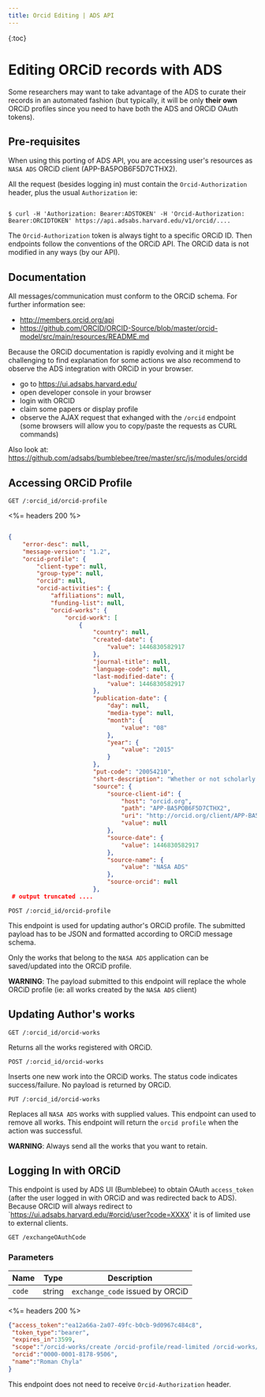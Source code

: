 ```yaml
---
title: Orcid Editing | ADS API
---
```


{:toc}


# Editing ORCiD records with ADS

Some researchers may want to take advantage of the ADS 
to curate their records in an automated fashion (but typically, it will be only **their own** ORCiD profiles
since you need to have both the ADS and ORCiD OAuth tokens).

## Pre-requisites

When using this porting of ADS API, you are accessing user's resources as `NASA ADS` ORCiD client (APP-BA5POB6F5D7CTHX2). 

All the request (besides logging in) must contain the `Orcid-Authorization` header, plus the usual `Authorization` ie:

``` command-line

$ curl -H 'Authorization: Bearer:ADSTOKEN' -H 'Orcid-Authorization: Bearer:ORCIDTOKEN' https://api.adsabs.harvard.edu/v1/orcid/....
```

The `Orcid-Authorization` token is always tight to a specific ORCiD ID. Then endpoints follow the conventions of the ORCiD API. 
The ORCiD data is not modified in any ways (by our API).


## Documentation

All messages/communication must conform to the ORCiD schema. For further information see:

 * http://members.orcid.org/api
 * https://github.com/ORCID/ORCID-Source/blob/master/orcid-model/src/main/resources/README.md


Because the ORCiD documentation is rapidly evolving and it might be challenging to find explanation for some actions
we also recommend to observe the ADS integration with ORCiD in your browser.

 * go to https://ui.adsabs.harvard.edu/
 * open developer console in your browser
 * login with ORCID
 * claim some papers or display profile
 * observe the AJAX request that exhanged with the `/orcid` endpoint (some browsers will allow you to
   copy/paste the requests as CURL commands)

Also look at: https://github.com/adsabs/bumblebee/tree/master/src/js/modules/orcidd


## Accessing ORCiD Profile

	GET /:orcid_id/orcid-profile

<%= headers 200 %>
```json

{
    "error-desc": null,
    "message-version": "1.2",
    "orcid-profile": {
        "client-type": null,
        "group-type": null,
        "orcid": null,
        "orcid-activities": {
            "affiliations": null,
            "funding-list": null,
            "orcid-works": {
                "orcid-work": [
                    {
                        "country": null,
                        "created-date": {
                            "value": 1446830582917
                        },
                        "journal-title": null,
                        "language-code": null,
                        "last-modified-date": {
                            "value": 1446830582917
                        },
                        "publication-date": {
                            "day": null,
                            "media-type": null,
                            "month": {
                                "value": "08"
                            },
                            "year": {
                                "value": "2015"
                            }
                        },
                        "put-code": "20054210",
                        "short-description": "Whether or not scholarly publications are going through an evolution or revolution, one comforting certainty remains: the NASA Astrophysics Data System (ADS) is here to help the working astronomer and librarian navigate through the increasingly complex communication environment we find ourselves in. Born as a bibliographic database, today's ADS is best described as a an \"aggregator\" of scholarly resources relevant to the needs of researchers in astronomy and physics. In addition to indexing content from a variety of publishers, data and software archives, the ADS enriches its records by text-mining and indexing the full-text articles, enriching its metadata through the extraction of citations and acknowledgments and the ingest of bibliographies and data links maintained by astronomy institutions and data archives. In addition, ADS generates and maintains citation and co-readership networks to support discovery and bibliometric analysis.In this talk I will summarize new and ongoing curation activities and technology developments of the ADS in the face of the ever-changing world of scholarly publishing and the trends in information-sharing behavior of astronomers. Recent curation efforts include the indexing of non-standard scholarly content (such as software packages, IVOA documents and standards, and NASA award proposals); the indexing of additional content (full-text of articles, acknowledgments, affiliations, ORCID ids); and enhanced support for bibliographic groups and data links. Recent technology developments include a new Application Programming Interface which provides access to a variety of ADS microservices, a new user interface featuring a variety of visualizations and bibliometric analysis, and integration with ORCID services to support paper claiming.",
                        "source": {
                            "source-client-id": {
                                "host": "orcid.org",
                                "path": "APP-BA5POB6F5D7CTHX2",
                                "uri": "http://orcid.org/client/APP-BA5POB6F5D7CTHX2",
                                "value": null
                            },
                            "source-date": {
                                "value": 1446830582917
                            },
                            "source-name": {
                                "value": "NASA ADS"
                            },
                            "source-orcid": null
                        },
 # output truncated ....


```

	POST /:orcid_id/orcid-profile

This endpoint is used for updating author's ORCiD profile. The submitted payload has to be JSON
and formatted according to ORCiD message schema.

Only the works that belong to the `NASA ADS` application can be saved/updated into the ORCiD profile.

**WARNING**: The payload submitted to this endpoint will replace the whole ORCiD profile (ie: all 
works created by the `NASA ADS` client)


## Updating Author's works

	GET /:orcid_id/orcid-works

Returns all the works registered with ORCiD.

	POST /:orcid_id/orcid-works

Inserts one new work into the ORCiD works. The status code indicates success/failure. No payload
is returned by ORCiD.

	PUT /:orcid_id/orcid-works

Replaces all `NASA ADS` works with supplied values. This endpoint can used to remove all works.
This endpoint will return the `orcid profile` when the action was successful.

**WARNING**: Always send all the works that you want to retain.


## Logging In with ORCiD

This endpoint is used by ADS UI (Bumblebee) to obtain OAuth `access_token` (after the user
logged in with ORCiD and was redirected back to ADS). Because ORCID will always redirect to 
`https://ui.adsabs.harvard.edu/#orcid/user?code=XXXX' it is of limited use to external clients.

	GET /exchangeOAuthCode


### Parameters

Name | Type | Description
-----|------|--------------
`code`  | string | `exchange_code` issued by ORCiD

<%= headers 200 %>
```json
{"access_token":"ea12a66a-2a07-49fc-b0cb-9d0967c484c8",
 "token_type":"bearer",
 "expires_in":3599,
 "scope":"/orcid-works/create /orcid-profile/read-limited /orcid-works/update",
 "orcid":"0000-0001-8178-9506",
 "name":"Roman Chyla"
}
```

This endpoint does not need to receive `Orcid-Authorization` header.



